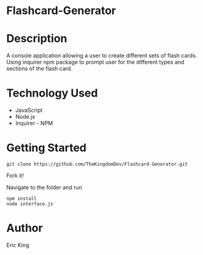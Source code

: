 # Flashcard-Generator

# Description
A console application allowing a user to create different sets of flash cards. Using inquirer npm package to prompt user for the different types and sections of the flash card.

# Technology Used
* JavaScript
* Node.js
* Inquirer - NPM

# Getting Started

    git clone https://github.com/TheKingdomDev/Flashcard-Generator.git

Fork it!

Navigate to the folder and run

	npm install
	node interface.js

# Author
Eric King 